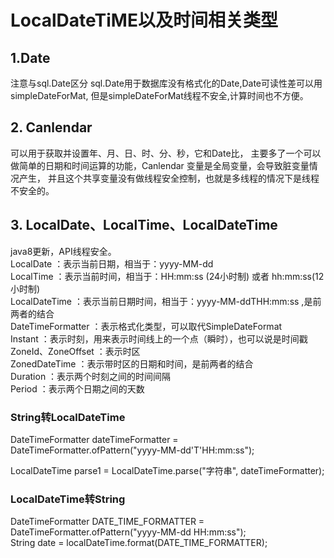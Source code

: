 # LocalDateTiME以及时间相关类型
## 1.Date  
注意与sql.Date区分 sql.Date用于数据库没有格式化的Date,Date可读性差可以用simpleDateForMat,
但是simpleDateForMat线程不安全,计算时间也不方便。  
## 2. Canlendar 
可以用于获取并设置年、月、日、时、分、秒，它和Date比， 主要多了一个可以做简单的日期和时间运算的功能，Canlendar 
变量是全局变量，会导致脏变量情况产生， 并且这个共享变量没有做线程安全控制，也就是多线程的情况下是线程不安全的。
## 3. LocalDate、LocalTime、LocalDateTime
java8更新，API线程安全。  
LocalDate ：表示当前日期，相当于：yyyy-MM-dd  
LocalTime ：表示当前时间，相当于：HH:mm:ss (24小时制) 或者 hh:mm:ss(12小时制)  
LocalDateTime ：表示当前日期时间，相当于：yyyy-MM-ddTHH:mm:ss ,是前两者的结合  
DateTimeFormatter ：表示格式化类型，可以取代SimpleDateFormat  
Instant ：表示时刻，用来表示时间线上的一个点（瞬时），也可以说是时间戳  
ZoneId、ZoneOffset ：表示时区  
ZonedDateTime ：表示带时区的日期和时间，是前两者的结合  
Duration ：表示两个时刻之间的时间间隔  
Period ：表示两个日期之间的天数  
### String转LocalDateTime
DateTimeFormatter dateTimeFormatter = DateTimeFormatter.ofPattern("yyyy-MM-dd'T'HH:mm:ss");  

LocalDateTime parse1 = LocalDateTime.parse("字符串", dateTimeFormatter);
### LocalDateTime转String
DateTimeFormatter DATE_TIME_FORMATTER = DateTimeFormatter.ofPattern("yyyy-MM-dd HH:mm:ss");  
String date = localDateTime.format(DATE_TIME_FORMATTER);